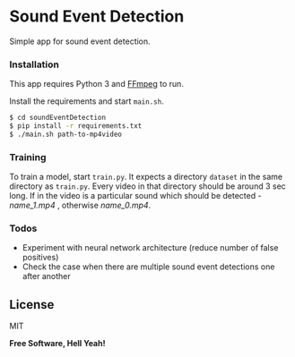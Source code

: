 # Sound Event Detection

Simple app for sound event detection. 

### Installation

This app requires Python 3 and [FFmpeg](https://www.ffmpeg.org/) to run.

Install the requirements and start `main.sh`.

```sh
$ cd soundEventDetection
$ pip install -r requirements.txt
$ ./main.sh path-to-mp4video
```

### Training

To train a model, start `train.py`. It expects a directory `dataset` in the same directory as `train.py`. Every video in that directory should be around 3 sec long. If in the video is a particular sound which should be detected - *name_1.mp4* , otherwise *name_0.mp4*. 

### Todos

 - Experiment with neural network architecture (reduce number of false positives)
 - Check the case when there are multiple sound event detections one after another

License
----

MIT


**Free Software, Hell Yeah!**
